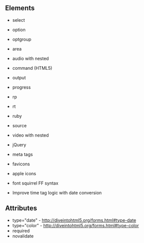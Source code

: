 ## Elements

* select
* option
* optgroup
* area
* audio with nested <source>
* command (HTML5)
* output
* progress
* rp
* rt
* ruby
* source
* video with nested <source>

* jQuery
* meta tags
* favicons
* apple icons
* font squirrel FF syntax

* Improve time tag logic with date conversion

## Attributes

* type="date" - http://diveintohtml5.org/forms.html#type-date
* type="color" - http://diveintohtml5.org/forms.html#type-color
* required
* novalidate